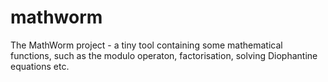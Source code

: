 mathworm
========

The MathWorm project - a tiny tool containing some mathematical functions, such as the modulo operaton, factorisation, solving Diophantine equations etc.
